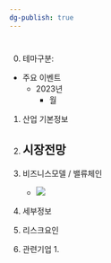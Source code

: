 ```yaml
---
dg-publish: true
---
```


#

0. 테마구분: 



- 주요 이벤트
	- 2023년
		- 월




1. 산업 기본정보





1. 시장전망
	- 





1. 비즈니스모델 / 밸류체인
	- ![](https://i.imgur.com/d66DEvB.png)






1. 세부정보





1. 리스크요인





1. 관련기업
	1. 
